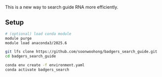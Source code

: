 This is a new way to search guide RNA more efficiently.

## Setup

```bash
# (optional) load conda module
module purge
module load anaconda3/2025.6 

git lfs clone https://github.com/soonwoohong/badgers_search_guide.git 
cd badgers_search_guide

conda env create -f environment.yaml
conda activate badgers_search

```
